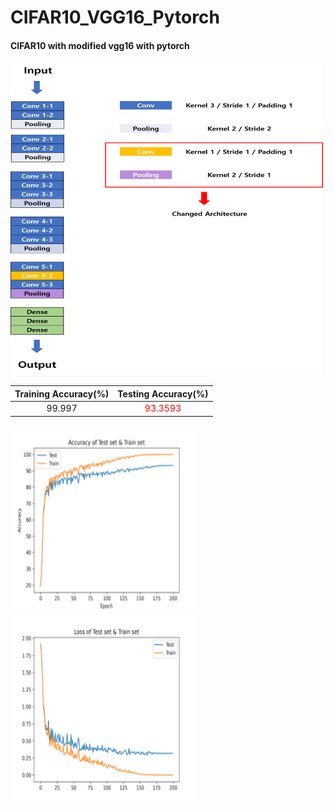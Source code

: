 # CIFAR10_VGG16_Pytorch


#### CIFAR10 with modified vgg16 with pytorch

<img src="./image/model.png"  width="500" height="500">



|Training Accuracy(%)|Testing Accuracy(%)|
|:---:|:---:|
|99.997|<span style="color:red">93.3593</span>|

<img src="./image/acc.png"  width="300" height="300">
<img src="./image/loss.png"  width="300" height="300">

